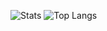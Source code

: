
![Stats](https://github-readme-stats.vercel.app/api?username=ParadoxEXE&show_icons=true&bg_color=30,e96443,904e95&title_color=fff&text_color=fff&icon_color=fff)
![Top Langs](https://github-readme-stats.vercel.app/api/top-langs/?username=anuraghazra&layout=compact&show_icons=true&theme=radical&bg_color=30,e96443,904e95&title_color=fff&text_color=fff&icon_color=fff)

